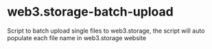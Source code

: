 # web3.storage-batch-upload

Script to batch upload single files to web3.storage, the script will auto populate each file name in web3.storage website
